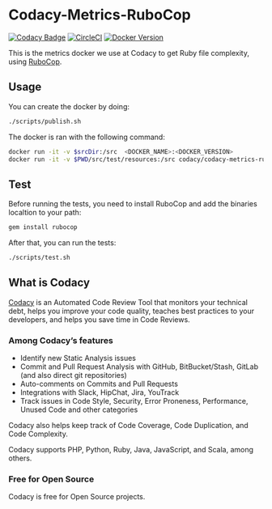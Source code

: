 # Codacy-Metrics-RuboCop

[![Codacy Badge](https://api.codacy.com/project/badge/Grade/fd298b945ab84dcda99642aa3ba125d5)](https://www.codacy.com/app/Codacy/codacy-metrics-rubocop?utm_source=github.com&amp;utm_medium=referral&amp;utm_content=codacy/codacy-metrics-rubocop&amp;utm_campaign=Badge_Grade)
[![CircleCI](https://circleci.com/gh/codacy/codacy-metrics-rubocop.svg?style=svg)](https://circleci.com/gh/codacy/codacy-metrics-rubocop)
[![Docker Version](https://images.microbadger.com/badges/version/codacy/codacy-metrics-rubocop.svg)](https://microbadger.com/images/codacy/codacy-metrics-gocyclo "Get your own version badge on microbadger.com")

This is the metrics docker we use at Codacy to get Ruby file complexity, using [RuboCop](https://github.com/rubocop-hq/rubocop).

## Usage

You can create the docker by doing:

```bash
./scripts/publish.sh
```

The docker is ran with the following command:

```bash
docker run -it -v $srcDir:/src  <DOCKER_NAME>:<DOCKER_VERSION>
docker run -it -v $PWD/src/test/resources:/src codacy/codacy-metrics-rubocop:latest
```

## Test

Before running the tests, you need to install RuboCop
and add the binaries localtion to your path:

```bash
gem install rubocop
```

After that, you can run the tests:

```bash
./scripts/test.sh
```

## What is Codacy

[Codacy](https://www.codacy.com/) is an Automated Code Review Tool that monitors your technical debt, helps you improve your code quality, teaches best practices to your developers, and helps you save time in Code Reviews.

### Among Codacy’s features

- Identify new Static Analysis issues
- Commit and Pull Request Analysis with GitHub, BitBucket/Stash, GitLab (and also direct git repositories)
- Auto-comments on Commits and Pull Requests
- Integrations with Slack, HipChat, Jira, YouTrack
- Track issues in Code Style, Security, Error Proneness, Performance, Unused Code and other categories

Codacy also helps keep track of Code Coverage, Code Duplication, and Code Complexity.

Codacy supports PHP, Python, Ruby, Java, JavaScript, and Scala, among others.

### Free for Open Source

Codacy is free for Open Source projects.